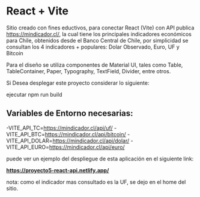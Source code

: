 # React + Vite

Sitio creado con fines eductivos, para conectar React (Vite) con API publica https://mindicador.cl/, la cual tiene los principales indicadores económicos para Chile, obtenidos desde el Banco Central de Chile, por simplicidad se consultan los 4 indicadores + populares: Dolar Observado, Euro, UF y Bitcoin

Para el diseño se utiliza componentes de Material UI, tales como Table, TableContainer, Paper, Typography, TextField, Divider, entre otros.

Si Desea desplegar este proyecto considerar lo siguiente:

ejecutar npm run build

## Variables de Entorno necesarias:

-VITE_API_TC=https://mindicador.cl/api/uf/
-VITE_API_BTC=https://mindicador.cl/api/bitcoin/
-VITE_API_DOLAR=https://mindicador.cl/api/dolar/
-VITE_API_EURO=https://mindicador.cl/api/euro/

puede ver un ejemplo del despliegue de esta aplicación en el siguiente link:

**https://proyecto5-react-api.netlify.app/**

nota: como el indicador mas consultado es la UF, se dejo en el home del sitio.